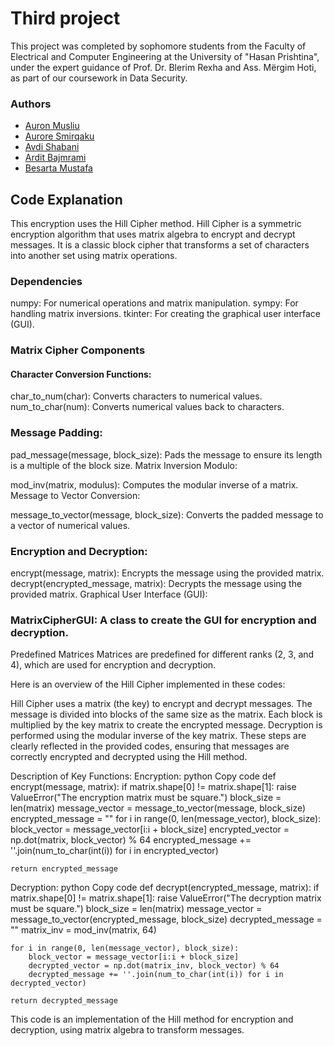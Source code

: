 # Third project
This project was completed by sophomore students from the Faculty of Electrical and Computer Engineering at the University of "Hasan Prishtina", under the expert guidance of Prof. Dr. Blerim Rexha and Ass. Mërgim Hoti, as part of our coursework in Data Security.
### Authors 

- [Auron Musliu](https://github.com/Auronmussliu1)
- [Aurore Smirqaku](https://github.com/auroresmirqakuu)
- [Avdi Shabani](https://github.com/AvdiShabani)
- [Ardit Bajmrami](https://github.com/ArditBajrami1)
- [Besarta Mustafa](https://github.com/BesartaMustafa1)
## Code Explanation
This encryption uses the Hill Cipher method. Hill Cipher is a symmetric encryption algorithm that uses matrix algebra to encrypt and decrypt messages. It is a classic block cipher that transforms a set of characters into another set using matrix operations.
### Dependencies
numpy: For numerical operations and matrix manipulation.
sympy: For handling matrix inversions.
tkinter: For creating the graphical user interface (GUI).
### Matrix Cipher Components
#### Character Conversion Functions:

char_to_num(char): Converts characters to numerical values.
num_to_char(num): Converts numerical values back to characters.
### Message Padding:
pad_message(message, block_size): Pads the message to ensure its length is a multiple of the block size.
Matrix Inversion Modulo:

mod_inv(matrix, modulus): Computes the modular inverse of a matrix.
Message to Vector Conversion:

message_to_vector(message, block_size): Converts the padded message to a vector of numerical values.
### Encryption and Decryption:

encrypt(message, matrix): Encrypts the message using the provided matrix.
decrypt(encrypted_message, matrix): Decrypts the message using the provided matrix.
Graphical User Interface (GUI):

### MatrixCipherGUI: A class to create the GUI for encryption and decryption.
Predefined Matrices
Matrices are predefined for different ranks (2, 3, and 4), which are used for encryption and decryption.

Here is an overview of the Hill Cipher implemented in these codes:

Hill Cipher uses a matrix (the key) to encrypt and decrypt messages.
The message is divided into blocks of the same size as the matrix.
Each block is multiplied by the key matrix to create the encrypted message.
Decryption is performed using the modular inverse of the key matrix.
These steps are clearly reflected in the provided codes, ensuring that messages are correctly encrypted and decrypted using the Hill method.

Description of Key Functions:
Encryption:
python
Copy code
def encrypt(message, matrix):
    if matrix.shape[0] != matrix.shape[1]:
        raise ValueError("The encryption matrix must be square.")
    block_size = len(matrix)
    message_vector = message_to_vector(message, block_size)
    encrypted_message = ""
    for i in range(0, len(message_vector), block_size):
        block_vector = message_vector[i:i + block_size]
        encrypted_vector = np.dot(matrix, block_vector) % 64
        encrypted_message += ''.join(num_to_char(int(i)) for i in encrypted_vector)

    return encrypted_message
Decryption:
python
Copy code
def decrypt(encrypted_message, matrix):
    if matrix.shape[0] != matrix.shape[1]:
        raise ValueError("The decryption matrix must be square.")
    block_size = len(matrix)
    message_vector = message_to_vector(encrypted_message, block_size)
    decrypted_message = ""
    matrix_inv = mod_inv(matrix, 64)

    for i in range(0, len(message_vector), block_size):
        block_vector = message_vector[i:i + block_size]
        decrypted_vector = np.dot(matrix_inv, block_vector) % 64
        decrypted_message += ''.join(num_to_char(int(i)) for i in decrypted_vector)

    return decrypted_message
This code is an implementation of the Hill method for encryption and decryption, using matrix algebra to transform messages.